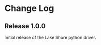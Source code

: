 Change Log
==========

Release 1.0.0
-------------
Initial release of the Lake Shore python driver.
